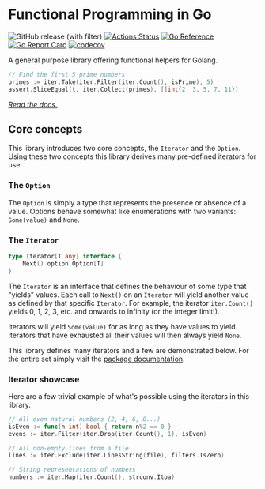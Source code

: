 # Functional Programming in Go

![GitHub release (with filter)](https://img.shields.io/github/v/release/BooleanCat/go-functional?sort=semver&logo=Go&color=%23007D9C) [![Actions Status](https://github.com/BooleanCat/go-functional/workflows/test/badge.svg)](https://github.com/BooleanCat/go-functional/actions) [![Go Reference](https://pkg.go.dev/badge/github.com/BooleanCat/go-functional.svg)](https://pkg.go.dev/github.com/BooleanCat/go-functional) [![Go Report Card](https://goreportcard.com/badge/github.com/BooleanCat/go-functional)](https://goreportcard.com/report/github.com/BooleanCat/go-functional) [![codecov](https://codecov.io/gh/BooleanCat/go-functional/branch/main/graph/badge.svg?token=N2E43RSR14)](https://codecov.io/gh/BooleanCat/go-functional)

A general purpose library offering functional helpers for Golang.

```go
// Find the first 5 prime numbers
primes := iter.Take(iter.Filter(iter.Count(), isPrime), 5)
assert.SliceEqual(t, iter.Collect(primes), []int{2, 3, 5, 7, 11})
```

_[Read the docs.](https://pkg.go.dev/github.com/BooleanCat/go-functional)_

## Core concepts

This library introduces two core concepts, the `Iterator` and the `Option`.
Using these two concepts this library derives many pre-defined iterators for
use.

### The `Option`

The `Option` is simply a type that represents the presence or absence of a
value. Options behave somewhat like enumerations with two variants:
`Some(value)` and `None`.

### The `Iterator`

```go
type Iterator[T any] interface {
	Next() option.Option[T]
}
```

The `Iterator` is an interface that defines the behaviour of some type that
"yields" values. Each call to `Next()` on an `Iterator` will yield another
value as defined by that specific `Iterator`. For example, the iterator
`iter.Count()` yields 0, 1, 2, 3, etc. and onwards to infinity (or the integer
limit!).

Iterators will yield `Some(value)` for as long as they have values to yield.
Iterators that have exhausted all their values will then always yield `None`.

This library defines many iterators and a few are demonstrated below. For the
entire set simply visit the
[package documentation](https://pkg.go.dev/github.com/BooleanCat/go-functional/iter).

### Iterator showcase

Here are a few trivial example of what's possible using the iterators in this
library.

```go
// All even natural numbers (2, 4, 6, 8...)
isEven := func(n int) bool { return n%2 == 0 }
evens := iter.Filter(iter.Drop(iter.Count(), 1), isEven)
```

```go
// All non-empty lines from a file
lines := iter.Exclude(iter.LinesString(file), filters.IsZero)
```

```go
// String representations of numbers
numbers := iter.Map(iter.Count(), strconv.Itoa)
```
